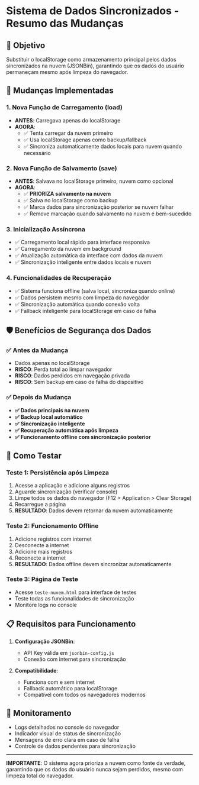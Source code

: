 # Sistema de Dados Sincronizados - Resumo das Mudanças

## 🎯 Objetivo
Substituir o localStorage como armazenamento principal pelos dados sincronizados na nuvem (JSONBin), garantindo que os dados do usuário permaneçam mesmo após limpeza do navegador.

## 🔄 Mudanças Implementadas

### 1. Nova Função de Carregamento (load)
- **ANTES**: Carregava apenas do localStorage
- **AGORA**: 
  - ✅ Tenta carregar da nuvem primeiro
  - ✅ Usa localStorage apenas como backup/fallback
  - ✅ Sincroniza automaticamente dados locais para nuvem quando necessário

### 2. Nova Função de Salvamento (save)
- **ANTES**: Salvava no localStorage primeiro, nuvem como opcional
- **AGORA**:
  - ✅ **PRIORIZA salvamento na nuvem**
  - ✅ Salva no localStorage como backup
  - ✅ Marca dados para sincronização posterior se nuvem falhar
  - ✅ Remove marcação quando salvamento na nuvem é bem-sucedido

### 3. Inicialização Assíncrona
- ✅ Carregamento local rápido para interface responsiva
- ✅ Carregamento da nuvem em background
- ✅ Atualização automática da interface com dados da nuvem
- ✅ Sincronização inteligente entre dados locais e nuvem

### 4. Funcionalidades de Recuperação
- ✅ Sistema funciona offline (salva local, sincroniza quando online)
- ✅ Dados persistem mesmo com limpeza do navegador
- ✅ Sincronização automática quando conexão volta
- ✅ Fallback inteligente para localStorage em caso de falha

## 🛡️ Benefícios de Segurança dos Dados

### ✅ Antes da Mudança
- Dados apenas no localStorage
- **RISCO**: Perda total ao limpar navegador
- **RISCO**: Dados perdidos em navegação privada
- **RISCO**: Sem backup em caso de falha do dispositivo

### ✅ Depois da Mudança
- **✅ Dados principais na nuvem**
- **✅ Backup local automático**
- **✅ Sincronização inteligente**
- **✅ Recuperação automática após limpeza**
- **✅ Funcionamento offline com sincronização posterior**

## 🧪 Como Testar

### Teste 1: Persistência após Limpeza
1. Acesse a aplicação e adicione alguns registros
2. Aguarde sincronização (verificar console)
3. Limpe todos os dados do navegador (F12 > Application > Clear Storage)
4. Recarregue a página
5. **RESULTADO**: Dados devem retornar da nuvem automaticamente

### Teste 2: Funcionamento Offline
1. Adicione registros com internet
2. Desconecte a internet
3. Adicione mais registros
4. Reconecte a internet
5. **RESULTADO**: Dados offline devem sincronizar automaticamente

### Teste 3: Página de Teste
- Acesse `teste-nuvem.html` para interface de testes
- Teste todas as funcionalidades de sincronização
- Monitore logs no console

## 📋 Requisitos para Funcionamento

1. **Configuração JSONBin**:
   - API Key válida em `jsonbin-config.js`
   - Conexão com internet para sincronização

2. **Compatibilidade**:
   - Funciona com e sem internet
   - Fallback automático para localStorage
   - Compatível com todos os navegadores modernos

## 🔧 Monitoramento

- Logs detalhados no console do navegador
- Indicador visual de status de sincronização
- Mensagens de erro clara em caso de falha
- Controle de dados pendentes para sincronização

---

**IMPORTANTE**: O sistema agora prioriza a nuvem como fonte da verdade, garantindo que os dados do usuário nunca sejam perdidos, mesmo com limpeza total do navegador.
